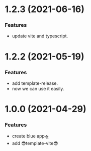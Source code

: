 # 1.2.3 (2021-06-16)

### Features

* update vite and typescript.

# 1.2.2 (2021-05-19)

### Features

* add template-release.
* now we can use it easily.


# 1.0.0 (2021-04-29)

### Features

* create blue app🛸
* add 😎template-vite😎 
